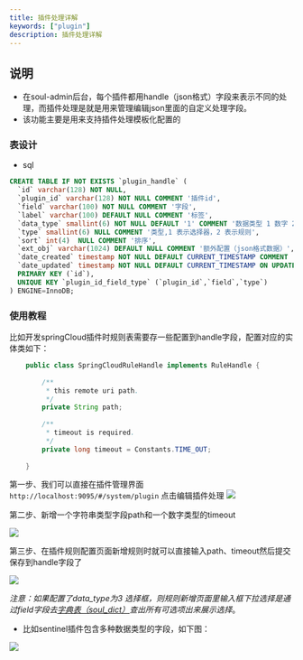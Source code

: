 ```yaml
---
title: 插件处理详解
keywords: ["plugin"]
description: 插件处理详解
---
```


## 说明

* 在soul-admin后台，每个插件都用handle（json格式）字段来表示不同的处理，而插件处理是就是用来管理编辑json里面的自定义处理字段。
* 该功能主要是用来支持插件处理模板化配置的

### 表设计

* sql
```sql
CREATE TABLE IF NOT EXISTS `plugin_handle` (
  `id` varchar(128) NOT NULL,
  `plugin_id` varchar(128) NOT NULL COMMENT '插件id',
  `field` varchar(100) NOT NULL COMMENT '字段',
  `label` varchar(100) DEFAULT NULL COMMENT '标签',
  `data_type` smallint(6) NOT NULL DEFAULT '1' COMMENT '数据类型 1 数字 2 字符串 3 下拉框',
  `type` smallint(6) NULL COMMENT '类型,1 表示选择器，2 表示规则',
  `sort` int(4)  NULL COMMENT '排序',
  `ext_obj` varchar(1024) DEFAULT NULL COMMENT '额外配置（json格式数据）',
  `date_created` timestamp NOT NULL DEFAULT CURRENT_TIMESTAMP COMMENT '创建时间',
  `date_updated` timestamp NOT NULL DEFAULT CURRENT_TIMESTAMP ON UPDATE CURRENT_TIMESTAMP COMMENT '更新时间',
  PRIMARY KEY (`id`),
  UNIQUE KEY `plugin_id_field_type` (`plugin_id`,`field`,`type`)
) ENGINE=InnoDB;
```

### 使用教程

比如开发springCloud插件时规则表需要存一些配置到handle字段，配置对应的实体类如下：

```java
    public class SpringCloudRuleHandle implements RuleHandle {
    
        /**
         * this remote uri path.
         */
        private String path;
    
        /**
         * timeout is required.
         */
        private long timeout = Constants.TIME_OUT;
        
    }
```

第一步、我们可以直接在插件管理界面 `http://localhost:9095/#/system/plugin` 点击编辑插件处理
![](https://yu199195.github.io/images/soul/plugin-manager.png)

第二步、新增一个字符串类型字段path和一个数字类型的timeout

![](https://yu199195.github.io/images/soul/add-plugin-handle.png)

第三步、在插件规则配置页面新增规则时就可以直接输入path、timeout然后提交保存到handle字段了

![](https://yu199195.github.io/images/soul/springcloud-rule-handle.png)

_注意：如果配置了data_type为3 选择框，则规则新增页面里输入框下拉选择是通过field字段去[字典表（soul_dict）](dictionary-management.md)查出所有可选项出来展示选择_。

* 比如sentinel插件包含多种数据类型的字段，如下图：

![](https://yu199195.github.io/images/soul/sentinel-rule-handle.png)
